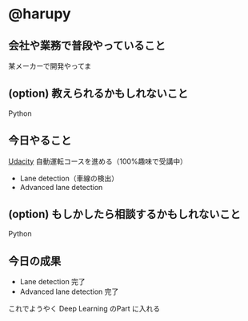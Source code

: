 # @harupy

## 会社や業務で普段やっていること
某メーカーで開発やってま

## (option) 教えられるかもしれないこと
Python

## 今日やること
[Udacity]() 自動運転コースを進める（100%趣味で受講中）
- Lane detection（車線の検出）
- Advanced lane detection

## (option) もしかしたら相談するかもしれないこと
Python

## 今日の成果
- Lane detection 完了
- Advanced lane detection 完了

これでようやく Deep Learning のPart に入れる

